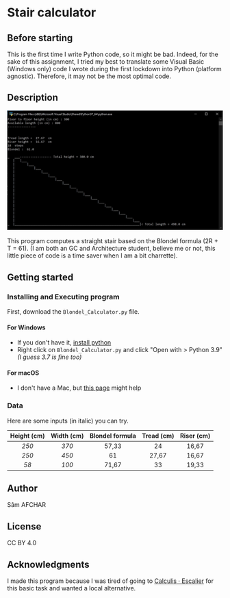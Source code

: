 # Stair calculator
 ## Before starting
 
This is the first time I write Python code, so it might be bad. Indeed, for the sake of this assignment, I tried my best to translate some Visual Basic (Windows only) code I wrote during the first lockdown into Python (platform agnostic). Therefore, it may not be the most optimal code.

## Description
 
![Alt text](Images/Screenshot.jpg "Screenshot")

This program computes a straight stair based on the Blondel formula (2R + T = 61). (I am both an GC and Architecture student, believe me or not, this little piece of code is a time saver when I am a bit charrette).

## Getting started

### Installing and Executing program

First, download the `Blondel_Calculator.py` file.

#### For Windows
* If you don't have it, [install python](https://www.microsoft.com/store/productId/9P7QFQMJRFP7)
* Right click on `Blondel_Calculator.py` and click "Open with > Python 3.9" *(I guess 3.7 is fine too)*

#### For macOS
* I don't have a Mac, but [this page](https://www.datacamp.com/community/tutorials/running-a-python-script) might help

### Data

Here are some inputs (in italic) you can try.

| Height (cm)   |  Width (cm)   |  Blondel formula  |  Tread (cm)  |  Riser (cm)  |
| :-----------: |:-------------:| :----------------:| :----------: | :----------: |
| *250*         | *370*         | 57,33             | 24           | 16,67        |
| *250*         | *450*         | 61                | 27,67        | 16,67        |
| *58*          | *100*         | 71,67             | 33           | 19,33        |

## Author

Sâm AFCHAR

## License

CC BY 4.0

## Acknowledgments

I made this program because I was tired of going to [Calculis · Escalier](https://calculis.net/escalier) for this basic task and wanted a local alternative.
